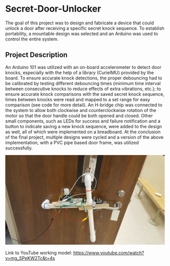 # Secret-Door-Unlocker
The goal of this project was to design and fabricate a device that could unlock a door after receiving a specific secret knock sequence. 
To establish portability, a mountable design was selected and an Arduino was used to control the entire system. 

## Project Description
An Arduino 101 was utilized with an on-board accelerometer to detect door knocks, especially with the help of a library (CurieIMU)
provided by the board. To ensure accurate knock detections, the proper debouncing had to be calibrated by testing different debouncing
times (minimum time interval between consecutive knocks to reduce effects of extra vibrations, etc.); to ensure accurate knock comparisons
with the saved secret knock sequence, times between knocks were read and mapped to a set range for easy comparison (see code for more 
detail). An H-bridge chip was connected to the system to allow both clockwise and counterclockwise rotation of the motor so that the door 
handle could be both opened and closed. Other small components, such as LEDs for success and failure notification and a button to indicate 
saving a new knock sequence, were added to the design as well, all of which were implemented on a breadboard.
At the conclusion of the final project, multiple designs were cycled and a version of the above implementation, with a PVC pipe based door
frame, was utilized successfully.

![alt text](knock_detect.jpg)

Link to YouTube working model: https://www.youtube.com/watch?v=mg_SPeKW2Tc&t=4s
